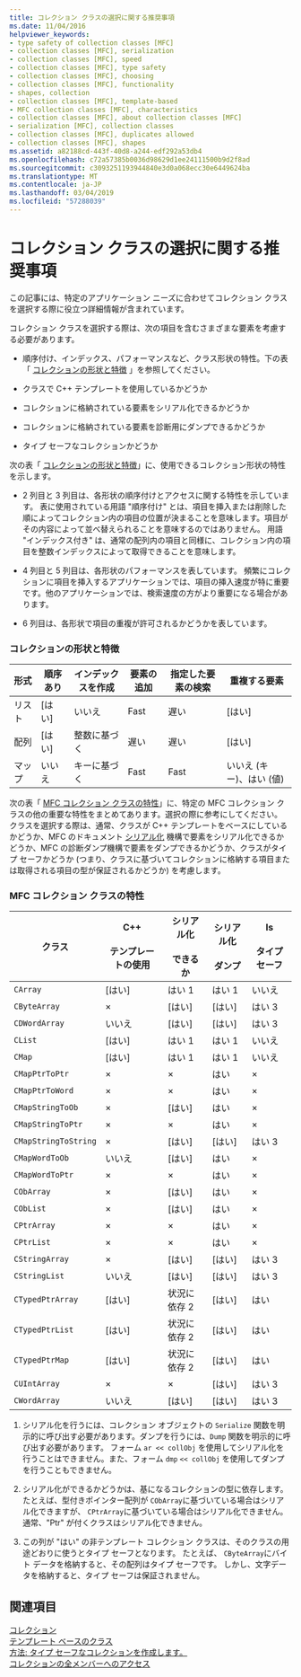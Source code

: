 ```yaml
---
title: コレクション クラスの選択に関する推奨事項
ms.date: 11/04/2016
helpviewer_keywords:
- type safety of collection classes [MFC]
- collection classes [MFC], serialization
- collection classes [MFC], speed
- collection classes [MFC], type safety
- collection classes [MFC], choosing
- collection classes [MFC], functionality
- shapes, collection
- collection classes [MFC], template-based
- MFC collection classes [MFC], characteristics
- collection classes [MFC], about collection classes [MFC]
- serialization [MFC], collection classes
- collection classes [MFC], duplicates allowed
- collection classes [MFC], shapes
ms.assetid: a82188cd-443f-40d8-a244-edf292a53db4
ms.openlocfilehash: c72a57385b0036d98629d1ee24111500b9d2f8ad
ms.sourcegitcommit: c3093251193944840e3d0a068ecc30e6449624ba
ms.translationtype: MT
ms.contentlocale: ja-JP
ms.lasthandoff: 03/04/2019
ms.locfileid: "57288039"
---
```

# <a name="recommendations-for-choosing-a-collection-class"></a>コレクション クラスの選択に関する推奨事項

この記事には、特定のアプリケーション ニーズに合わせてコレクション クラスを選択する際に役立つ詳細情報が含まれています。

コレクション クラスを選択する際は、次の項目を含むさまざまな要素を考慮する必要があります。

- 順序付け、インデックス、パフォーマンスなど、クラス形状の特性。下の表「 [コレクションの形状と特徴](#_core_collection_shape_features) 」を参照してください。

- クラスで C++ テンプレートを使用しているかどうか

- コレクションに格納されている要素をシリアル化できるかどうか

- コレクションに格納されている要素を診断用にダンプできるかどうか

- タイプ セーフなコレクションかどうか

次の表「 [コレクションの形状と特徴](#_core_collection_shape_features)」に、使用できるコレクション形状の特性を示します。

- 2 列目と 3 列目は、各形状の順序付けとアクセスに関する特性を示しています。 表に使用されている用語 "順序付け" とは、項目を挿入または削除した順によってコレクション内の項目の位置が決まることを意味します。項目がその内容によって並べ替えられることを意味するのではありません。 用語 "インデックス付き" は、通常の配列内の項目と同様に、コレクション内の項目を整数インデックスによって取得できることを意味します。

- 4 列目と 5 列目は、各形状のパフォーマンスを表しています。 頻繁にコレクションに項目を挿入するアプリケーションでは、項目の挿入速度が特に重要です。他のアプリケーションでは、検索速度の方がより重要になる場合があります。

- 6 列目は、各形状で項目の重複が許可されるかどうかを表しています。

### <a name="_core_collection_shape_features"></a>  コレクションの形状と特徴

|形式|順序あり|インデックスを作成|要素の追加|指定した要素の検索|重複する要素|
|-----------|--------------|--------------|-----------------------|----------------------------------|-------------------------|
|リスト|[はい]|いいえ|Fast|遅い|[はい]|
|配列|[はい]|整数に基づく|遅い|遅い|[はい]|
|マップ|いいえ|キーに基づく|Fast|Fast|いいえ (キー)、はい (値)|

次の表「 [MFC コレクション クラスの特性](#_core_characteristics_of_mfc_collection_classes)」に、特定の MFC コレクション クラスの他の重要な特性をまとめてあります。選択の際に参考にしてください。 クラスを選択する際は、通常、クラスが C++ テンプレートをベースにしているかどうか、MFC のドキュメント [シリアル化](../mfc/serialization-in-mfc.md) 機構で要素をシリアル化できるかどうか、MFC の診断ダンプ機構で要素をダンプできるかどうか、クラスがタイプ セーフかどうか (つまり、クラスに基づいてコレクションに格納する項目または取得される項目の型が保証されるかどうか) を考慮します。

### <a name="_core_characteristics_of_mfc_collection_classes"></a>  MFC コレクション クラスの特性

|クラス|C++<br /><br /> テンプレートの使用|シリアル化<br /><br /> できるか|シリアル化<br /><br /> ダンプ|Is<br /><br /> タイプ セーフ|
|-----------|------------------------------|---------------------------|-----------------------|-----------------------|
|`CArray`|[はい]|はい 1|はい 1|いいえ|
|`CByteArray`|×|[はい]|[はい]|はい 3|
|`CDWordArray`|いいえ|[はい]|[はい]|はい 3|
|`CList`|[はい]|はい 1|はい 1|いいえ|
|`CMap`|[はい]|はい 1|はい 1|いいえ|
|`CMapPtrToPtr`|×|×|はい|×|
|`CMapPtrToWord`|×|×|はい|×|
|`CMapStringToOb`|×|[はい]|はい|×|
|`CMapStringToPtr`|×|×|はい|×|
|`CMapStringToString`|×|[はい]|[はい]|はい 3|
|`CMapWordToOb`|いいえ|[はい]|はい|×|
|`CMapWordToPtr`|×|×|はい|×|
|`CObArray`|×|[はい]|はい|×|
|`CObList`|×|[はい]|はい|×|
|`CPtrArray`|×|×|はい|×|
|`CPtrList`|×|×|はい|×|
|`CStringArray`|×|[はい]|[はい]|はい 3|
|`CStringList`|いいえ|[はい]|[はい]|はい 3|
|`CTypedPtrArray`|[はい]|状況に依存 2|[はい]|はい|
|`CTypedPtrList`|[はい]|状況に依存 2|[はい]|はい|
|`CTypedPtrMap`|[はい]|状況に依存 2|[はい]|はい|
|`CUIntArray`|×|×|[はい]|はい 3|
|`CWordArray`|いいえ|[はい]|[はい]|はい 3|

1. シリアル化を行うには、コレクション オブジェクトの `Serialize` 関数を明示的に呼び出す必要があります。ダンプを行うには、`Dump` 関数を明示的に呼び出す必要があります。 フォーム `ar << collObj` を使用してシリアル化を行うことはできません。また、フォーム `dmp` `<< collObj` を使用してダンプを行うこともできません。

2. シリアル化ができるかどうかは、基になるコレクションの型に依存します。 たとえば、型付きポインター配列が `CObArray`に基づいている場合はシリアル化できますが、 `CPtrArray`に基づいている場合はシリアル化できません。 通常、"Ptr" が付くクラスはシリアル化できません。

3. この列が "はい" の非テンプレート コレクション クラスは、そのクラスの用途どおりに使うとタイプ セーフとなります。 たとえば、 `CByteArray`にバイト データを格納すると、その配列はタイプ セーフです。 しかし、文字データを格納すると、タイプ セーフは保証されません。

## <a name="see-also"></a>関連項目

[コレクション](../mfc/collections.md)<br/>
[テンプレート ベースのクラス](../mfc/template-based-classes.md)<br/>
[方法: タイプ セーフなコレクションを作成します。](../mfc/how-to-make-a-type-safe-collection.md)<br/>
[コレクションの全メンバーへのアクセス](../mfc/accessing-all-members-of-a-collection.md)
